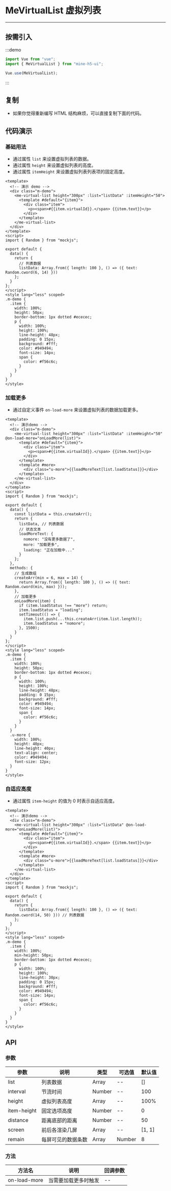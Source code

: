 # MeVirtualList 虚拟列表

----

## 按需引入

:::demo

```JavaScript
import Vue from "vue";
import { MeVirtualList } from "mine-h5-ui";

Vue.use(MeVirtualList);
```

:::

## 复制

* 如果你觉得重新编写 HTML 结构麻烦，可以直接复制下面的代码。

## 代码演示

### 基础用法

* 通过属性 `list` 来设置虚拟列表的数据。
* 通过属性 `height` 来设置虚拟列表的高度。
* 通过属性 `itemHeight` 来设置虚拟列表列表项的固定高度。

```Vue
<template>
  <!-- 演示 demo -->
  <div class="m-demo">
    <me-virtual-list height="300px" :list="listData" :itemHeight="50">
      <template #default="{item}">
        <div class="item">
          <p><span>#{{item.virtualId}}.</span> {{item.text}}</p>
        </div>
      </template>
    </me-virtual-list>
  </div>
</template>
<script>
import { Random } from "mockjs";

export default {
  data() {
    return {
      // 列表数据
      listData: Array.from({ length: 100 }, () => ({ text: Random.cword(6, 14) }))
    };
  }
};
</script>
<style lang="less" scoped>
.m-demo {
  .item {
    width: 100%;
    height: 50px;
    border-bottom: 1px dotted #ececec;
    p {
      width: 100%;
      height: 100%;
      line-height: 48px;
      padding: 0 15px;
      background: #fff;
      color: #949494;
      font-size: 14px;
      span {
        color: #f56c6c;
      }
    }
  }
}
</style>
```

### 加载更多

* 通过自定义事件 `on-load-more` 来设置虚拟列表的数据加载更多。

```Vue
<template>
  <!-- 演示demo -->
  <div class="m-demo">
    <me-virtual-list height="300px" :list="listData" :itemHeight="50" @on-load-more="onLoadMore(list)">
      <template #default="{item}">
        <div class="item">
          <p><span>#{{item.virtualId}}.</span> {{item.text}}</p>
        </div>
      </template>
      <template #more>
        <div class="u-more">{{loadMoreText[list.loadStatus]}}</div>
      </template>
    </me-virtual-list>
  </div>
</template>
<script>
import { Random } from "mockjs";

export default {
  data() {
    const listData = this.createArr();
    return {
      listData, // 列表数据
      // 状态文本
      loadMoreText: {
        nomore: "没有更多数据了",
        more: "加载更多",
        loading: "正在加载中..."
      }
    };
  },
  methods: {
    // 生成数组
    createArr(min = 6, max = 14) {
      return Array.from({ length: 100 }, () => ({ text: Random.cword(min, max) }));
    },
    // 加载更多
    onLoadMore(item) {
      if (item.loadStatus !== "more") return;
      item.loadStatus = "loading";
      setTimeout(() => {
        item.list.push(...this.createArr(item.list.length));
        item.loadStatus = "nomore";
      }, 1500);
    }
  }
};
</script>
<style lang="less" scoped>
.m-demo {
  .item {
    width: 100%;
    height: 50px;
    border-bottom: 1px dotted #ececec;
    p {
      width: 100%;
      height: 100%;
      line-height: 48px;
      padding: 0 15px;
      background: #fff;
      color: #949494;
      font-size: 14px;
      span {
        color: #f56c6c;
      }
    }
  }
  .u-more {
    width: 100%;
    height: 40px;
    line-height: 40px;
    text-align: center;
    color: #949494;
    font-size: 12px;
  }
}
</style>
```

### 自适应高度

* 通过属性 `item-height` 的值为 0 时表示自适应高度。

```Vue
<template>
  <!-- 演示demo -->
  <div class="m-demo">
    <me-virtual-list height="300px" :list="listData" @on-load-more="onLoadMore(list)">
      <template #default="{item}">
        <div class="item">
          <p><span>#{{item.virtualId}}.</span> {{item.text}}</p>
        </div>
      </template>
      <template #more>
        <div class="u-more">{{loadMoreText[list.loadStatus]}}</div>
      </template>
    </me-virtual-list>
  </div>
</template>
<script>
import { Random } from "mockjs";

export default {
  data() {
    return {
      listData: Array.from({ length: 100 }, () => ({ text: Random.cword(14, 50) })) // 列表数据
    };
  }
};
</script>
<style lang="less" scoped>
.m-demo {
  .item {
    width: 100%;
    min-height: 50px;
    border-bottom: 1px dotted #ececec;
    p {
      width: 100%;
      height: 100%;
      line-height: 30px;
      padding: 0 15px;
      background: #fff;
      color: #949494;
      font-size: 14px;
      span {
        color: #f56c6c;
      }
    }
  }
}
</style>
```

## API

### 参数

| 参数        | 说明               | 类型   | 可选值 | 默认值 |
|-------------|--------------------|--------|--------|--------|
| list        | 列表数据           | Array  | --     | []     |
| interval    | 节流时间           | Number | --     | 100    |
| height      | 虚拟列表高度       | Array  | --     | 100%   |
| item-height | 固定选项高度       | Number | --     | 0      |
| distance    | 距离底部的距离     | Number | --     | 50     |
| screen      | 前后各渲染几屏     | Array  | --     | [1, 1] |
| remain      | 每屏可见的数据条数 | Array  | Number | 8      |

### 方法

| 方法名       | 说明                 | 回调参数 |
|--------------|----------------------|----------|
| on-load-more | 当需要加载更多时触发 | --       |
